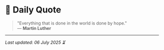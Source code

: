 # 📜 Daily Quote

> "Everything that is done in the world is done by hope."  
> — **Martin Luther**

---

_Last updated: 06 July 2025 ⏳_

